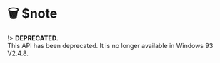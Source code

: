# 🗑️ $note

!> **DEPRECATED.**  
This API has been deprecated. It is no longer available in Windows 93 V2.4.8.